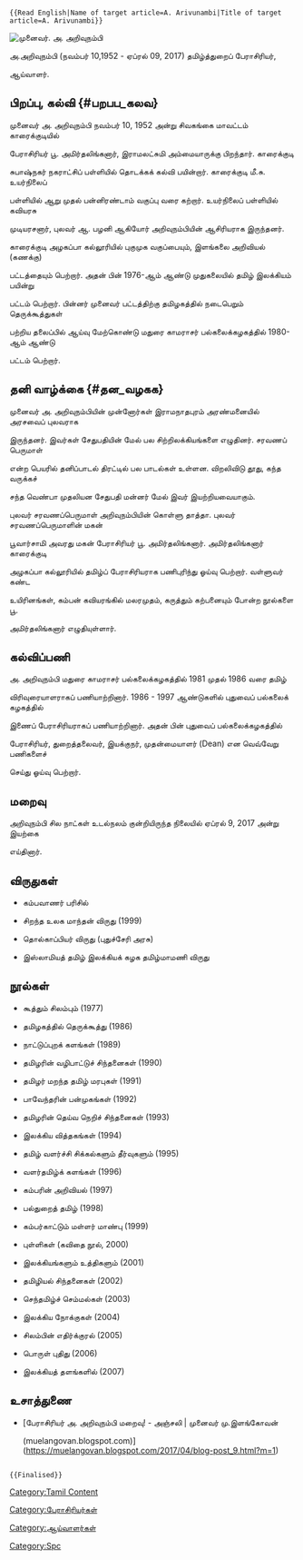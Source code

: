 ```{=mediawiki}
{{Read English|Name of target article=A. Arivunambi|Title of target article=A. Arivunambi}}
```
![*முனைவர். அ. அறிவுநம்பி*](Arivunambi.jpg "முனைவர். அ. அறிவுநம்பி")
அ.அறிவுநம்பி (நவம்பர் 10,1952 - ஏப்ரல் 09, 2017) தமிழ்த்துறைப் பேராசிரியர்,
ஆய்வாளர்.

## பிறப்பு, கல்வி {#பறபப_கலவ}

முனைவர் அ. அறிவுநம்பி நவம்பர் 10, 1952 அன்று சிவகங்கை மாவட்டம் காரைக்குடியில்
பேராசிரியர் பூ. அமிர்தலிங்கனார், இராமலட்சுமி அம்மையாருக்கு பிறந்தார். காரைக்குடி
சுபாஷ்நகர் நகராட்சிப் பள்ளியில் தொடக்கக் கல்வி பயின்றார். காரைக்குடி மீ.சு. உயர்நிலைப்
பள்ளியில் ஆறு முதல் பன்னிரண்டாம் வகுப்பு வரை கற்றார். உயர்நிலைப் பள்ளியில் கவியரசு
முடியரசனார், புலவர் ஆ. பழனி ஆகியோர் அறிவுநம்பியின் ஆசிரியராக இருந்தனர்.

காரைக்குடி அழகப்பா கல்லூரியில் புகுமுக வகுப்பையும், இளங்கலை அறிவியல் (கணக்கு)
பட்டத்தையும் பெற்றார். அதன் பின் 1976-ஆம் ஆண்டு முதுகலையில் தமிழ் இலக்கியம் பயின்று
பட்டம் பெற்றார். பின்னர் முனைவர் பட்டத்திற்கு தமிழகத்தில் நடைபெறும் தெருக்கூத்துகள்
பற்றிய தலைப்பில் ஆய்வு மேற்கொண்டு மதுரை காமராசர் பல்கலைக்கழகத்தில் 1980-ஆம் ஆண்டு
பட்டம் பெற்றார்.

## தனி வாழ்க்கை {#தன_வழகக}

முனைவர் அ. அறிவுநம்பியின் முன்னோர்கள் இராமநாதபுரம் அரண்மனையில் அரசவைப் புலவராக
இருந்தனர். இவர்கள் சேதுபதியின் மேல் பல சிற்றிலக்கியங்களை எழுதினர். சரவணப் பெருமாள்
என்ற பெயரில் தனிப்பாடல் திரட்டில் பல பாடல்கள் உள்ளன. விறலிவிடு தூது, கந்த வருக்கச்
சந்த வெண்பா முதலியன சேதுபதி மன்னர் மேல் இவர் இயற்றியவையாகும்.

புலவர் சரவணப்பெருமாள் அறிவுநம்பியின் கொள்ளு தாத்தா. புலவர் சரவணப்பெருமாளின் மகன்
பூவார்சாமி அவரது மகன் பேராசிரியர் பூ. அமிர்தலிங்கனார். அமிர்தலிங்கனார் காரைக்குடி
அழகப்பா கல்லூரியில் தமிழ்ப் பேராசிரியராக பணிபுரிந்து ஓய்வு பெற்றார். வள்ளுவர் கண்ட
உயிரினங்கள், கம்பன் கவியரங்கில் மலரமுதம், கருத்தும் கற்பனையும் போன்ற நூல்களை பூ.
அமிர்தலிங்கனார் எழுதியுள்ளார்.

## கல்விப்பணி

அ. அறிவுநம்பி மதுரை காமராசர் பல்கலைக்கழகத்தில் 1981 முதல் 1986 வரை தமிழ்
விரிவுரையாளராகப் பணியாற்றினார். 1986 - 1997 ஆண்டுகளில் புதுவைப் பல்கலைக் கழகத்தில்
இணைப் பேராசிரியராகப் பணியாற்றினார். அதன் பின் புதுவைப் பல்கலைக்கழகத்தில்
பேராசிரியர், துறைத்தலைவர், இயக்குநர், முதன்மையாளர் (Dean) என வெவ்வேறு பணிகளைச்
செய்து ஓய்வு பெற்றார்.

## மறைவு

அறிவுநம்பி சில நாட்கள் உடல்நலம் குன்றியிருந்த நிலையில் ஏப்ரல் 9, 2017 அன்று இயற்கை
எய்தினார்.

## விருதுகள்

-   கம்பவாணர் பரிசில்
-   சிறந்த உலக மாந்தன் விருது (1999)
-   தொல்காப்பியர் விருது (புதுச்சேரி அரசு)
-   இஸ்லாமியத் தமிழ் இலக்கியக் கழக தமிழ்மாமணி விருது

## நூல்கள்

-   கூத்தும் சிலம்பும் (1977)
-   தமிழகத்தில் தெருக்கூத்து (1986)
-   நாட்டுப்புறக் களங்கள் (1989)
-   தமிழரின் வழிபாட்டுச் சிந்தனைகள் (1990)
-   தமிழர் மறந்த தமிழ் மரபுகள் (1991)
-   பாவேந்தரின் பன்முகங்கள் (1992)
-   தமிழரின் தெய்வ நெறிச் சிந்தனைகள் (1993)
-   இலக்கிய வித்தகங்கள் (1994)
-   தமிழ் வளர்ச்சி சிக்கல்களும் தீர்வுகளும் (1995)
-   வளர்தமிழ்க் களங்கள் (1996)
-   கம்பரின் அறிவியல் (1997)
-   பல்துறைத் தமிழ் (1998)
-   கம்பர்காட்டும் மள்ளர் மாண்பு (1999)
-   புள்ளிகள் (கவிதை நூல், 2000)
-   இலக்கியங்களும் உத்திகளும் (2001)
-   தமிழியல் சிந்தனைகள் (2002)
-   செந்தமிழ்ச் செம்மல்கள் (2003)
-   இலக்கிய நோக்குகள் (2004)
-   சிலம்பின் எதிர்க்குரல் (2005)
-   பொருள் புதிது (2006)
-   இலக்கியத் தளங்களில் (2007)

## உசாத்துணை

-   [பேராசிரியர் அ. அறிவுநம்பி மறைவு! - அஞ்சலி \| முனைவர் மு.இளங்கோவன்
    (muelangovan.blogspot.com)](https://muelangovan.blogspot.com/2017/04/blog-post_9.html?m=1)

```{=mediawiki}
{{Finalised}}
```
[Category:Tamil Content](Category:Tamil_Content "wikilink")
[Category:பேராசிரியர்கள்](Category:பேராசிரியர்கள் "wikilink")
[Category:ஆய்வாளர்கள்](Category:ஆய்வாளர்கள் "wikilink")
[Category:Spc](Category:Spc "wikilink")
